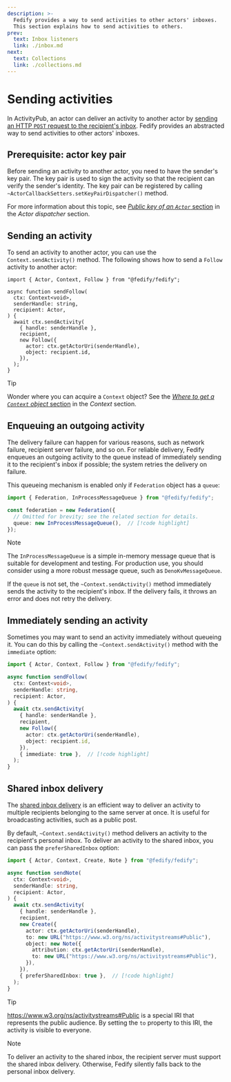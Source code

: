 ```yaml
---
description: >-
  Fedify provides a way to send activities to other actors' inboxes.
  This section explains how to send activities to others.
prev:
  text: Inbox listeners
  link: ./inbox.md
next:
  text: Collections
  link: ./collections.md
---
```


Sending activities
==================

In ActivityPub, an actor can deliver an activity to another actor by [sending 
an HTTP `POST` request to the recipient's inbox][1].  Fedify provides
an abstracted way to send activities to other actors' inboxes.

[1]: https://www.w3.org/TR/activitypub/#delivery


Prerequisite: actor key pair
----------------------------

Before sending an activity to another actor, you need to have the sender's
key pair.  The key pair is used to sign the activity so that the recipient can
verify the sender's identity.  The key pair can be registered by calling
`~ActorCallbackSetters.setKeyPairDispatcher()` method.

For more information about this topic, see [*Public key of an `Actor`*
section](./actor.md#public-key-of-an-actor) in the *Actor dispatcher* section.


Sending an activity
-------------------

To send an activity to another actor, you can use the `Context.sendActivity()`
method.  The following shows how to send a `Follow` activity to another actor:

~~~~ typescript{8-15}
import { Actor, Context, Follow } from "@fedify/fedify";

async function sendFollow(
  ctx: Context<void>,
  senderHandle: string,
  recipient: Actor,
) {
  await ctx.sendActivity(
    { handle: senderHandle },
    recipient,
    new Follow({
      actor: ctx.getActorUri(senderHandle),
      object: recipient.id,
    }),
  );
}
~~~~

> [!TIP]
> Wonder where you can acquire a `Context` object?  See the [*Where to get a
> `Context` object* section](./context.md#where-to-get-a-context-object) in
> the *Context* section.


Enqueuing an outgoing activity
------------------------------

The delivery failure can happen for various reasons, such as network failure,
recipient server failure, and so on.  For reliable delivery, Fedify enqueues
an outgoing activity to the queue instead of immediately sending it to
the recipient's inbox if possible; the system retries the delivery on failure.

This queueing mechanism is enabled only if `Federation` object has a `queue`:

~~~~ typescript
import { Federation, InProcessMessageQueue } from "@fedify/fedify";

const federation = new Federation({
  // Omitted for brevity; see the related section for details.
  queue: new InProcessMessageQueue(),  // [!code highlight]
});
~~~~

> [!NOTE]
> The `InProcessMessageQueue` is a simple in-memory message queue that is
> suitable for development and testing.  For production use, you should
> consider using a more robust message queue, such as `DenoKvMessageQueue`.

If the `queue` is not set, the `~Context.sendActivity()` method immediately
sends the activity to the recipient's inbox.  If the delivery fails, it throws
an error and does not retry the delivery.


Immediately sending an activity
-------------------------------

Sometimes you may want to send an activity immediately without queueing it.
You can do this by calling the `~Context.sendActivity()` method with the
`immediate` option:


~~~~ typescript
import { Actor, Context, Follow } from "@fedify/fedify";

async function sendFollow(
  ctx: Context<void>,
  senderHandle: string,
  recipient: Actor,
) {
  await ctx.sendActivity(
    { handle: senderHandle },
    recipient,
    new Follow({
      actor: ctx.getActorUri(senderHandle),
      object: recipient.id,
    }),
    { immediate: true },  // [!code highlight]
  );
}
~~~~

Shared inbox delivery
---------------------

The [shared inbox delivery] is an efficient way to deliver an activity to
multiple recipients belonging to the same server at once.  It is useful
for broadcasting activities, such as a public post.

By default, `~Context.sendActivity()` method delivers an activity to the
recipient's personal inbox.  To deliver an activity to the shared inbox,
you can pass the `preferSharedInbox` option:

~~~~ typescript
import { Actor, Context, Create, Note } from "@fedify/fedify";

async function sendNote(
  ctx: Context<void>,
  senderHandle: string,
  recipient: Actor,
) {
  await ctx.sendActivity(
    { handle: senderHandle },
    recipient,
    new Create({
      actor: ctx.getActorUri(senderHandle),
      to: new URL("https://www.w3.org/ns/activitystreams#Public"),
      object: new Note({
        attribution: ctx.getActorUri(senderHandle),
        to: new URL("https://www.w3.org/ns/activitystreams#Public"),
      }),
    }),
    { preferSharedInbox: true },  // [!code highlight]
  );
}
~~~~

> [!TIP]
> <https://www.w3.org/ns/activitystreams#Public> is a special IRI that
> represents the public audience.  By setting the `to` property to this IRI,
> the activity is visible to everyone.

> [!NOTE]
> To deliver an activity to the shared inbox, the recipient server must support
> the shared inbox delivery.  Otherwise, Fedify silently falls back to
> the personal inbox delivery.

[shared inbox delivery]: https://www.w3.org/TR/activitypub/#shared-inbox-delivery
